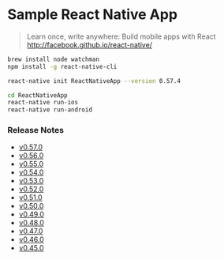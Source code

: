 # Sample React Native App

> Learn once, write anywhere: Build mobile apps with React  
> http://facebook.github.io/react-native/


```sh
brew install node watchman
npm install -g react-native-cli

react-native init ReactNativeApp --version 0.57.4

cd ReactNativeApp
react-native run-ios
react-native run-android
```


### Release Notes

* [v0.57.0](https://github.com/react-native-community/react-native-releases/blob/master/CHANGELOG.md#057)
* [v0.56.0](https://github.com/react-native-community/react-native-releases/blob/master/CHANGELOG.md#056)
* [v0.55.0](https://github.com/react-native-community/react-native-releases/blob/master/CHANGELOG.md#055)
* [v0.54.0](https://github.com/react-native-community/react-native-releases/blob/master/CHANGELOG.md#054)
* [v0.53.0](https://github.com/react-native-community/react-native-releases/blob/master/CHANGELOG.md#053)
* [v0.52.0](https://github.com/facebook/react-native/releases/tag/v0.52.0)
* [v0.51.0](https://github.com/facebook/react-native/releases/tag/v0.51.0)
* [v0.50.0](https://github.com/facebook/react-native/releases/tag/v0.50.0)
* [v0.49.0](https://github.com/facebook/react-native/releases/tag/v0.49.0)
* [v0.48.0](https://github.com/facebook/react-native/releases/tag/v0.48.4)
* [v0.47.0](https://github.com/facebook/react-native/releases/tag/v0.47.2)
* [v0.46.0](https://github.com/facebook/react-native/releases/tag/v0.46.4)
* [v0.45.0](https://github.com/facebook/react-native/releases/tag/v0.45.1)
